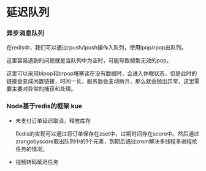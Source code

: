 # 延迟队列

### 异步消息队列

  在redis中，我们可以通过rpush/lpush操作入队列，使用lpop/rpop出队列。

  这里容易遇到的问题就是当队列中为空时，可能导致频繁无效的pop。

  这里可以采用blpop和brpop堵塞读在没有数据时，会进入休眠状态，但是此时的链接会变成闲置链接，时间一长，服务器会主动断开，那么就会抛出异常，这里需要主要对异常的捕获和处理。


### Node基于redis的框架 kue

- 未支付订单延迟取消，释放库存

  Redis的实现可以通过将订单保存在zset中，过期时间存在score中。然后通过zrangebyscore取出队列中的1个元素，到期后通过zrem解决多线程多进程抢任务的情况。

- 视频转码延迟任务

